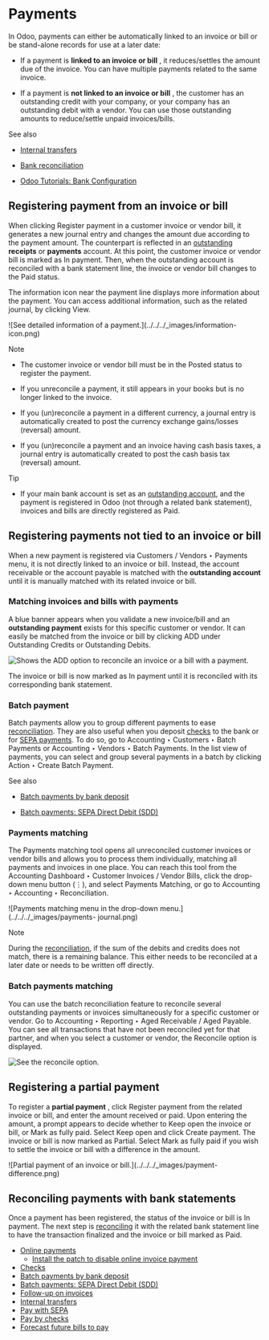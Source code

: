 # Payments

In Odoo, payments can either be automatically linked to an invoice or bill or
be stand-alone records for use at a later date:

  * If a payment is **linked to an invoice or bill** , it reduces/settles the amount due of the invoice. You can have multiple payments related to the same invoice.

  * If a payment is **not linked to an invoice or bill** , the customer has an outstanding credit with your company, or your company has an outstanding debit with a vendor. You can use those outstanding amounts to reduce/settle unpaid invoices/bills.

See also

  * [Internal transfers](payments/internal_transfers.html)

  * [Bank reconciliation](bank/reconciliation.html)

  * [Odoo Tutorials: Bank Configuration](https://www.odoo.com/slides/slide/bank-configuration-1880)

## Registering payment from an invoice or bill

When clicking Register payment in a customer invoice or vendor bill, it
generates a new journal entry and changes the amount due according to the
payment amount. The counterpart is reflected in an
[outstanding](bank.html#bank-outstanding-accounts) **receipts** or
**payments** account. At this point, the customer invoice or vendor bill is
marked as In payment. Then, when the outstanding account is reconciled with a
bank statement line, the invoice or vendor bill changes to the Paid status.

The information icon near the payment line displays more information about the
payment. You can access additional information, such as the related journal,
by clicking View.

![See detailed information of a payment.](../../../_images/information-
icon.png)

Note

  * The customer invoice or vendor bill must be in the Posted status to register the payment.

  * If you unreconcile a payment, it still appears in your books but is no longer linked to the invoice.

  * If you (un)reconcile a payment in a different currency, a journal entry is automatically created to post the currency exchange gains/losses (reversal) amount.

  * If you (un)reconcile a payment and an invoice having cash basis taxes, a journal entry is automatically created to post the cash basis tax (reversal) amount.

Tip

  * If your main bank account is set as an [outstanding account](bank.html#bank-outstanding-accounts), and the payment is registered in Odoo (not through a related bank statement), invoices and bills are directly registered as Paid.

## Registering payments not tied to an invoice or bill

When a new payment is registered via Customers / Vendors ‣ Payments menu, it
is not directly linked to an invoice or bill. Instead, the account receivable
or the account payable is matched with the **outstanding account** until it is
manually matched with its related invoice or bill.

### Matching invoices and bills with payments

A blue banner appears when you validate a new invoice/bill and an
**outstanding payment** exists for this specific customer or vendor. It can
easily be matched from the invoice or bill by clicking ADD under Outstanding
Credits or Outstanding Debits.

![Shows the ADD option to reconcile an invoice or a bill with a
payment.](../../../_images/add-option.png)

The invoice or bill is now marked as In payment until it is reconciled with
its corresponding bank statement.

### Batch payment

Batch payments allow you to group different payments to ease
[reconciliation](bank/reconciliation.html). They are also useful when you
deposit [checks](payments/checks.html) to the bank or for [SEPA
payments](payments/pay_sepa.html). To do so, go to Accounting ‣ Customers ‣
Batch Payments or Accounting ‣ Vendors ‣ Batch Payments. In the list view of
payments, you can select and group several payments in a batch by clicking
Action ‣ Create Batch Payment.

See also

  * [Batch payments by bank deposit](payments/batch.html)

  * [Batch payments: SEPA Direct Debit (SDD)](payments/batch_sdd.html)

### Payments matching

The Payments matching tool opens all unreconciled customer invoices or vendor
bills and allows you to process them individually, matching all payments and
invoices in one place. You can reach this tool from the Accounting Dashboard ‣
Customer Invoices / Vendor Bills, click the drop-down menu button (⋮), and
select Payments Matching, or go to Accounting ‣ Accounting ‣ Reconciliation.

![Payments matching menu in the drop-down menu.](../../../_images/payments-
journal.png)

Note

During the [reconciliation](bank/reconciliation.html), if the sum of the
debits and credits does not match, there is a remaining balance. This either
needs to be reconciled at a later date or needs to be written off directly.

### Batch payments matching

You can use the batch reconciliation feature to reconcile several outstanding
payments or invoices simultaneously for a specific customer or vendor. Go to
Accounting ‣ Reporting ‣ Aged Receivable / Aged Payable. You can see all
transactions that have not been reconciled yet for that partner, and when you
select a customer or vendor, the Reconcile option is displayed.

![See the reconcile option.](../../../_images/reconcile-option.png)

## Registering a partial payment

To register a **partial payment** , click Register payment from the related
invoice or bill, and enter the amount received or paid. Upon entering the
amount, a prompt appears to decide whether to Keep open the invoice or bill,
or Mark as fully paid. Select Keep open and click Create payment. The invoice
or bill is now marked as Partial. Select Mark as fully paid if you wish to
settle the invoice or bill with a difference in the amount.

![Partial payment of an invoice or bill.](../../../_images/payment-
difference.png)

## Reconciling payments with bank statements

Once a payment has been registered, the status of the invoice or bill is In
payment. The next step is [reconciling](bank/reconciliation.html) it with the
related bank statement line to have the transaction finalized and the invoice
or bill marked as Paid.

  * [Online payments](payments/online.html)
    * [Install the patch to disable online invoice payment](payments/online/install_portal_patch.html)
  * [Checks](payments/checks.html)
  * [Batch payments by bank deposit](payments/batch.html)
  * [Batch payments: SEPA Direct Debit (SDD)](payments/batch_sdd.html)
  * [Follow-up on invoices](payments/follow_up.html)
  * [Internal transfers](payments/internal_transfers.html)
  * [Pay with SEPA](payments/pay_sepa.html)
  * [Pay by checks](payments/pay_checks.html)
  * [Forecast future bills to pay](payments/forecast.html)

